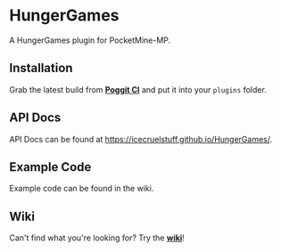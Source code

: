 # HungerGames

A HungerGames plugin for PocketMine-MP.

## Installation

Grab the latest build from **[Poggit CI](https://poggit.pmmp.io/ci/IceCruelStuff/HungerGames-1)** and put it into your `plugins` folder.

## API Docs
API Docs can be found at https://icecruelstuff.github.io/HungerGames/.

## Example Code

Example code can be found in the wiki.

## Wiki
Can't find what you're looking for? Try the **[wiki](https://github.com/IceCruelStuff/HungerGames/wiki)**!

